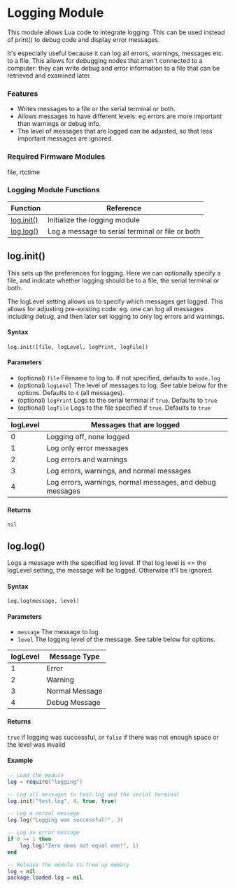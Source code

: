 
# Logging Module

This module allows Lua code to integrate logging.  This can be used instead of print() to debug code and display error messages.  

It's especially useful because it can log all errors, warnings, messages etc. to a file.  This allows for debugging nodes that aren't connected to a computer: they can write debug and error information to a file that can be retrieved and examined later.  

### Features
* Writes messages to a file or the serial terminal or both.
* Allows messages to have different levels: eg errors are more important than warnings or debug info.
* The level of messages that are logged can be adjusted, so that less important messages are ignored.

### Required Firmware Modules
file, rtctime

### Logging Module Functions

| Function                     | Reference                                        |
|------------------------------|--------------------------------------------------|
| [log.init()](#loginit)       | Initialize the logging module                    |
| [log.log()](#loglog)         | Log a message to serial terminal or file or both |



## log.init()
This sets up the preferences for logging.  Here we can optionally specify a file, and indicate whether logging should be to a file, the serial terminal or both.  

The logLevel setting allows us to specify which messages get logged.  This allows for adjusting pre-existing code: eg. one can log all messages including debug, and then later set logging to only log errors and warnings.  

#### Syntax
`log.init([file, logLevel, logPrint, logFile])`

#### Parameters
- (optional) `file` Filename to log to.  If not specified, defaults to `node.log`
- (optional) `logLevel` The level of messages to log.  See table below for the options.  Defaults to `4` (all messages).
- (optional) `logPrint` Logs to the serial terminal if `true`.  Defaults to `true`
- (optional) `logFile` Logs to the file specified if `true`. Defaults to `true`

| logLevel | Messages that are logged                                  |
|----------|-----------------------------------------------------------|
| 0        | Logging off, none logged                                  |
| 1        | Log only error messages                                   |
| 2        | Log errors and warnings                                   |
| 3        | Log errors, warnings, and normal messages                 |
| 4        | Log errors, warnings, normal messages, and debug messages |

#### Returns
`nil`


## log.log()

Logs a message with the specified log level.  If that log level is <= the logLevel setting, the message will be logged.  Otherwise it'll be ignored.

#### Syntax
`log.log(message, level)`

#### Parameters
- `message` The message to log
- `level` The logging level of the message.  See table below for options.

| logLevel | Message Type   |
|----------|----------------|
| 1        | Error          |
| 2        | Warning        |
| 3        | Normal Message |
| 4        | Debug Message  |

#### Returns
`true` if logging was successful, or `false` if there was not enough space or the level was invalid

#### Example
```Lua
-- Load the module
log = require("logging")

-- Log all messages to test.log and the serial terminal
log.init("test.log", 4, true, true)

-- Log a normal message
log.log("Logging was successful!", 3)

-- Log an error message
if 0 ~= 1 then
    log.log("Zero does not equal one!", 1)
end

-- Release the module to free up memory
log = nil
package.loaded.log = nil
```

